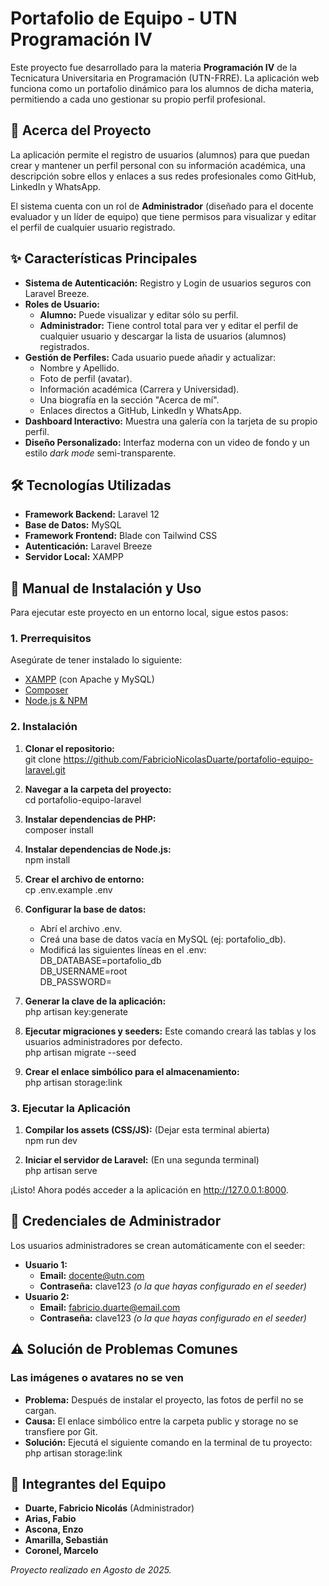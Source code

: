 # **Portafolio de Equipo \- UTN Programación IV**

Este proyecto fue desarrollado para la materia **Programación IV** de la Tecnicatura Universitaria en Programación (UTN-FRRE). La aplicación web funciona como un portafolio dinámico para los alumnos de dicha materia, permitiendo a cada uno gestionar su propio perfil profesional.

## **🚀 Acerca del Proyecto**

La aplicación permite el registro de usuarios (alumnos) para que puedan crear y mantener un perfil personal con su información académica, una descripción sobre ellos y enlaces a sus redes profesionales como GitHub, LinkedIn y WhatsApp.

El sistema cuenta con un rol de **Administrador** (diseñado para el docente evaluador y un líder de equipo) que tiene permisos para visualizar y editar el perfil de cualquier usuario registrado.

## **✨ Características Principales**

* **Sistema de Autenticación:** Registro y Login de usuarios seguros con Laravel Breeze.  
* **Roles de Usuario:**  
  * **Alumno:** Puede visualizar y editar sólo su perfil.  
  * **Administrador:** Tiene control total para ver y editar el perfil de cualquier usuario y descargar la lista de usuarios (alumnos) registrados.
* **Gestión de Perfiles:** Cada usuario puede añadir y actualizar:  
  * Nombre y Apellido.  
  * Foto de perfil (avatar).  
  * Información académica (Carrera y Universidad).  
  * Una biografía en la sección "Acerca de mí".  
  * Enlaces directos a GitHub, LinkedIn y WhatsApp.  
* **Dashboard Interactivo:** Muestra una galería con la tarjeta de su propio perfil.  
* **Diseño Personalizado:** Interfaz moderna con un video de fondo y un estilo *dark mode* semi-transparente.

## **🛠️ Tecnologías Utilizadas**

* **Framework Backend:** Laravel 12  
* **Base de Datos:** MySQL  
* **Framework Frontend:** Blade con Tailwind CSS  
* **Autenticación:** Laravel Breeze  
* **Servidor Local:** XAMPP

## **📖 Manual de Instalación y Uso**

Para ejecutar este proyecto en un entorno local, sigue estos pasos:

### **1\. Prerrequisitos**

Asegúrate de tener instalado lo siguiente:

* [XAMPP](https://www.apachefriends.org/es/index.html) (con Apache y MySQL)  
* [Composer](https://getcomposer.org/)  
* [Node.js & NPM](https://nodejs.org/es/)

### **2\. Instalación**

1. **Clonar el repositorio:**  
   git clone https://github.com/FabricioNicolasDuarte/portafolio-equipo-laravel.git

2. **Navegar a la carpeta del proyecto:**  
   cd portafolio-equipo-laravel

3. **Instalar dependencias de PHP:**  
   composer install

4. **Instalar dependencias de Node.js:**  
   npm install

5. **Crear el archivo de entorno:**  
   cp .env.example .env

6. **Configurar la base de datos:**  
   * Abrí el archivo .env.  
   * Creá una base de datos vacía en MySQL (ej: portafolio\_db).  
   * Modificá las siguientes líneas en el .env:  
     DB\_DATABASE=portafolio\_db  
     DB\_USERNAME=root  
     DB\_PASSWORD=

7. **Generar la clave de la aplicación:**  
   php artisan key:generate

8. **Ejecutar migraciones y seeders:** Este comando creará las tablas y los usuarios administradores por defecto.  
   php artisan migrate \--seed

9. **Crear el enlace simbólico para el almacenamiento:**  
   php artisan storage:link

### **3\. Ejecutar la Aplicación**

1. **Compilar los assets (CSS/JS):** (Dejar esta terminal abierta)  
   npm run dev

2. **Iniciar el servidor de Laravel:** (En una segunda terminal)  
   php artisan serve

¡Listo\! Ahora podés acceder a la aplicación en http://127.0.0.1:8000.

## **🔑 Credenciales de Administrador**

Los usuarios administradores se crean automáticamente con el seeder:

* **Usuario 1:**  
  * **Email:** docente@utn.com  
  * **Contraseña:** clave123 *(o la que hayas configurado en el seeder)*  
* **Usuario 2:**  
  * **Email:** fabricio.duarte@email.com  
  * **Contraseña:** clave123 *(o la que hayas configurado en el seeder)*

## **⚠️ Solución de Problemas Comunes**

### **Las imágenes o avatares no se ven**

* **Problema:** Después de instalar el proyecto, las fotos de perfil no se cargan.  
* **Causa:** El enlace simbólico entre la carpeta public y storage no se transfiere por Git.  
* **Solución:** Ejecutá el siguiente comando en la terminal de tu proyecto:  
  php artisan storage:link

## **👥 Integrantes del Equipo**

* **Duarte, Fabricio Nicolás** (Administrador)  
* **Arias, Fabio**  
* **Ascona, Enzo**  
* **Amarilla, Sebastián**  
* **Coronel, Marcelo**

*Proyecto realizado en Agosto de 2025\.*
